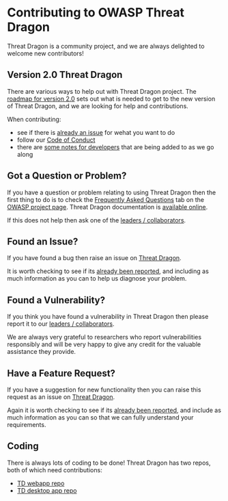 # Contributing to OWASP Threat Dragon
Threat Dragon is a community project, and we are always delighted to welcome new contributors!

## Version 2.0 Threat Dragon
There are various ways to help out with Threat Dragon project.
The [roadmap for version 2.0](https://owasp.org/www-project-threat-dragon/#div-roadmap)
sets out what is needed to get to the new version of Threat Dragon, and we are looking for help and contributions.

When contributing:
* see if there is [already an issue](https://github.com/OWASP/threat-dragon/issues) for wehat you want to do
* follow our [Code of Conduct](CODE_OF_CONDUCT.md)
* there are [some notes for developers](dev-notes.md) that are being added to as we go along 

## Got a Question or Problem?
If you have a question or problem relating to using Threat Dragon then the first thing to do is to check the
[Frequently Asked Questions](https://owasp.org/www-project-threat-dragon/#div-faqs) tab on the [OWASP project page](https://owasp.org/www-project-threat-dragon/).
Threat Dragon documentation is [available online](https://threatdragon.github.io).

If this does not help then ask one of the [leaders / collaborators](https://github.com/OWASP/www-project-threat-dragon/blob/master/leaders.md).

## Found an Issue?
If you have found a bug then raise an issue on
[Threat Dragon](https://github.com/OWASP/threat-dragon/issues/new?assignees=&labels=bug&template=bug_report.md&title=).

It is worth checking to see if its [already been reported](https://github.com/OWASP/threat-dragon/issues),
and including as much information as you can to help us diagnose your problem.

## Found a Vulnerability?
If you think you have found a vulnerability in Threat Dragon then please report it to our
[leaders / collaborators](https://github.com/OWASP/www-project-threat-dragon/blob/master/leaders.md).

We are always very grateful to researchers who report vulnerabilities responsibly and will be very happy
to give any credit for the valuable assistance they provide.

## Have a Feature Request?
If you have a suggestion for new functionality then you can raise this request as an issue on 
[Threat Dragon](https://github.com/OWASP/threat-dragon-core/issues/new?assignees=&labels=enhancement&template=feature_request.md&title=).

Again it is worth checking to see if its [already been reported](https://github.com/OWASP/threat-dragon/issues), 
and include as much information as you can so that we can fully understand your requirements.

## Coding
There is always lots of coding to be done! Threat Dragon has two repos, both of which need contributions:
* [TD webapp repo](https://github.com/OWASP/threat-dragon/issues)
* [TD desktop app repo](https://github.com/OWASP/threat-dragon-desktop/issues)
